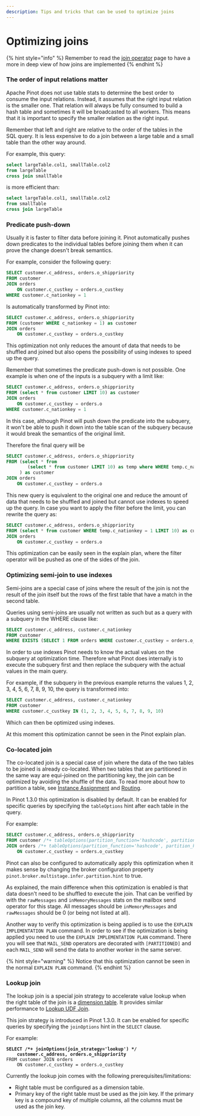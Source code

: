 ```yaml
---
description: Tips and tricks that can be used to optimize joins
---
```


# Optimizing joins

{% hint style="info" %}
Remember to read the [join operator](operator-types/hash_join.md) page to have a more in deep view of how joins are implemented
{% endhint %}

### The order of input relations matter

Apache Pinot does not use table stats to determine the best order to consume the input relations. Instead, it assumes that the right input relation is the smaller one. That relation will always be fully consumed to build a hash table and sometimes it will be broadcasted to all workers. This means that it is important to specify the smaller relation as the right input.

Remember that left and right are relative to the order of the tables in the SQL query. It is less expensive to do a join between a large table and a small table than the other way around.

For example, this query:

```sql
select largeTable.col1, smallTable.col2
from largeTable 
cross join smallTable
```

is more efficient than:

```sql
select largeTable.col1, smallTable.col2
from smallTable 
cross join largeTable
```

### Predicate push-down <a href="#predicate-push-down" id="predicate-push-down"></a>

Usually it is faster to filter data before joining it. Pinot automatically pushes down predicates to the individual tables before joining them when it can prove the change doesn't break semantics.

For example, consider the following query:

```sql
SELECT customer.c_address, orders.o_shippriority
FROM customer
JOIN orders
    ON customer.c_custkey = orders.o_custkey
WHERE customer.c_nationkey = 1
```

Is automatically transformed by Pinot into:

```sql
SELECT customer.c_address, orders.o_shippriority
FROM (customer WHERE c_nationkey = 1) as customer
JOIN orders
    ON customer.c_custkey = orders.o_custkey
```

This optimization not only reduces the amount of data that needs to be shuffled and joined but also opens the possibility of using indexes to speed up the query.

Remember that sometimes the predicate push-down is not possible. One example is when one of the inputs is a subquery with a limit like:

```sql
SELECT customer.c_address, orders.o_shippriority
FROM (select * from customer LIMIT 10) as customer
JOIN orders
    ON customer.c_custkey = orders.o
WHERE customer.c_nationkey = 1
```

In this case, although Pinot will push down the predicate into the subquery, it won't be able to push it down into the table scan of the subquery because it would break the semantics of the original limit.

Therefore the final query will be

```sql
SELECT customer.c_address, orders.o_shippriority
FROM (select * from 
        (select * from customer LIMIT 10) as temp where WHERE temp.c_nationkey = 1
     ) as customer
JOIN orders
    ON customer.c_custkey = orders.o
```

This new query is equivalent to the original one and reduce the amount of data that needs to be shuffled and joined but cannot use indexes to speed up the query. In case you want to apply the filter before the limit, you can rewrite the query as:

```sql
SELECT customer.c_address, orders.o_shippriority
FROM (select * from customer WHERE temp.c_nationkey = 1 LIMIT 10) as customer
JOIN orders
    ON customer.c_custkey = orders.o
```

This optimization can be easily seen in the explain plan, where the filter operator will be pushed as one of the sides of the join.

### Optimizing semi-join to use indexes <a href="#optimizing-semi-join-to-use-indexes" id="optimizing-semi-join-to-use-indexes"></a>

Semi-joins are a special case of joins where the result of the join is not the result of the join itself but the rows of the first table that have a match in the second table.

Queries using semi-joins are usually not written as such but as a query with a subquery in the WHERE clause like:

```sql
SELECT customer.c_address, customer.c_nationkey
FROM customer
WHERE EXISTS (SELECT 1 FROM orders WHERE customer.c_custkey = orders.o_custkey)
```

In order to use indexes Pinot needs to know the actual values on the subquery at optimization time. Therefore what Pinot does internally is to execute the subquery first and then replace the subquery with the actual values in the main query.

For example, if the subquery in the previous example returns the values 1, 2, 3, 4, 5, 6, 7, 8, 9, 10, the query is transformed into:

```sql
SELECT customer.c_address, customer.c_nationkey
FROM customer
WHERE customer.c_custkey IN (1, 2, 3, 4, 5, 6, 7, 8, 9, 10)
```

Which can then be optimized using indexes.

At this moment this optimization cannot be seen in the Pinot explain plan.

### Co-located join <a href="#co-located-join" id="co-located-join"></a>

The co-located join is a special case of join where the data of the two tables to be joined is already co-located. When two tables that are partitioned in the same way are equi-joined on the partitioning key, the join can be optimized by avoiding the shuffle of the data. To read more about how to partition a table, see [Instance Assignment](../../../operators/operating-pinot/instance-assignment.md) and [Routing](../../../operators/operating-pinot/tuning/routing.md#data-ingested-partitioned-by-some-column).

In Pinot 1.3.0 this optimization is disabled by default. It can be enabled for specific queries by specifying the `tableOptions` hint after each table in the query.

For example:

```sql
SELECT customer.c_address, orders.o_shippriority
FROM customer /*+ tableOptions(partition_function='hashcode', partition_key='c_custkey', partition_size='4') */
JOIN orders /*+ tableOptions(partition_function='hashcode', partition_key='o_custkey', partition_size='4') */
    ON customer.c_custkey = orders.o_custkey
```

Pinot can also be configured to automatically apply this optimization when it makes sense by changing the broker configuration property `pinot.broker.multistage.infer.partition.hint` to true.

As explained, the main difference when this optimization is enabled is that data doesn't need to be shuffled to execute the join. That can be verified by with the `rawMessages` and `inMemoryMessages` stats on the mailbox send operator for this stage. All messages should be `inMemoryMessages` and `rawMessages` should be 0 (or being not listed at all).

Another way to verify this optimization is being applied is to use the `EXPLAIN IMPLEMENTATION PLAN` command. In order to see if the optimization is being applied you need to use the `EXPLAIN IMPLEMENTATION PLAN` command. There you will see that `MAIL_SEND` operators are decorated with `[PARTITIONED]` and each `MAIL_SEND` will send the data to another worker in the same server.

{% hint style="warning" %}
Notice that this optimization cannot be seen in the normal `EXPLAIN PLAN` command.
{% endhint %}

### Lookup join <a href="#lookup-join" id="lookup-join"></a>

The lookup join is a special join strategy to accelerate value lookup when the right table of the join is a [dimension table](../../../basics/data-import/batch-ingestion/dim-table.md). It provides similar performance to [Lookup UDF Join](../query-syntax/lookup-udf-join.md).&#x20;

This join strategy is introduced in Pinot 1.3.0. It can be enabled for specific queries by specifying the `joinOptions` hint in the `SELECT` clause.

For example:

<pre class="language-sql"><code class="lang-sql"><strong>SELECT /*+ joinOptions(join_strategy='lookup') */
</strong><strong>    customer.c_address, orders.o_shippriority
</strong>FROM customer JOIN orders
    ON customer.c_custkey = orders.o_custkey
</code></pre>

Currently the lookup join comes with the following prerequisites/limitations:

* Right table must be configured as a dimension table.
* Primary key of the right table must be used as the join key. If the primary key is a compound key of multiple columns, all the columns must be used as the join key.

